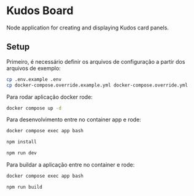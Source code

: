 # Kudos Board

Node application for creating and displaying Kudos card panels.

## Setup

Primeiro, é necessário definir os arquivos de configuração a partir dos arquivos de exemplo:

```bash
cp .env.example .env
cp docker-compose.override.example.yml docker-compose.override.yml
```

Para rodar aplicação docker rode:

```bash
docker compose up -d
```

Para desenvolvimento entre no container app e rode:

```bash
docker compose exec app bash
```

```bash
npm install
```

```bash
npm run dev
```

Para buildar a aplicação entre no container e rode:

```bash
docker compose exec app bash
```

```bash
npm run build
```
